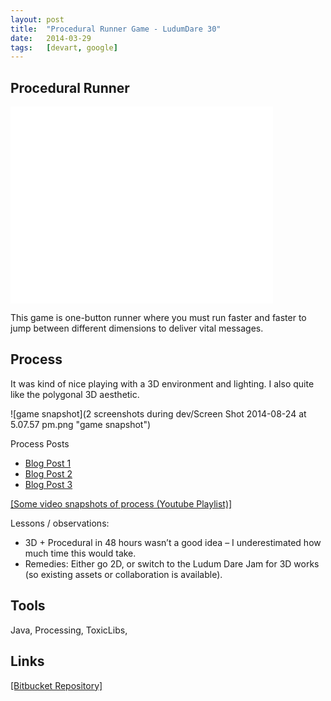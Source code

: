 ```yaml
---
layout:	post
title:	"Procedural Runner Game - LudumDare 30"
date:	2014-03-29
tags:	[devart, google]
---
```


## Procedural Runner

<iframe width="420" height="315" src="//www.youtube.com/embed/TLyVBi1tl8U?rel=0" frameborder="0" allowfullscreen></iframe>

This game is one-button runner where you must run faster and faster to jump between different dimensions to deliver vital messages.

## Process

It was kind of nice playing with a 3D environment and lighting. I also quite like the polygonal 3D aesthetic.

![game snapshot](2 screenshots during dev/Screen Shot 2014-08-24 at 5.07.57 pm.png "game snapshot")

Process Posts

- [Blog Post 1](http://ludumdare.com/compo/2014/08/22/im-in-2574/)
- [Blog Post 2](http://ludumdare.com/compo/2014/08/23/progress-366/)
- [Blog Post 3](http://ludumdare.com/compo/2014/08/25/lessons-learnt/)

[[Some video snapshots of process (Youtube Playlist)]](https://www.youtube.com/playlist?list=PLFdSJeh0yOsnmzSMRL0Y4RPpf1CdAYbOl)

Lessons / observations:

- 3D + Procedural in 48 hours wasn’t a good idea – I underestimated how much time this would take.
- Remedies: Either go 2D, or switch to the Ludum Dare Jam for 3D works (so existing assets or collaboration is available).


## Tools

Java, Processing, ToxicLibs, 

## Links

[[Bitbucket Repository]](https://bitbucket.org/hanleyweng/ludumdare30)